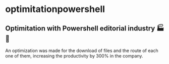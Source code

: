 # optimitationpowershell
Optimitation with Powershell editorial industry 🏭📕
---
An optimization was made for the download of files and the route of each one of them, increasing the productivity by 300% in the company.
